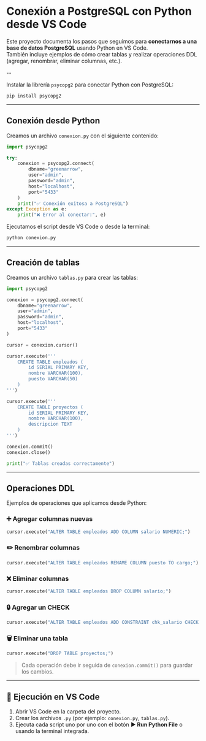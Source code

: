 # Conexión a PostgreSQL con Python desde VS Code

Este proyecto documenta los pasos que seguimos para **conectarnos a una base de datos PostgreSQL** usando Python en VS Code.  
También incluye ejemplos de cómo crear tablas y realizar operaciones DDL (agregar, renombrar, eliminar columnas, etc.).

--


Instalar la librería `psycopg2` para conectar Python con PostgreSQL:
   ```bash
   pip install psycopg2
```

---

## Conexión desde Python

Creamos un archivo `conexion.py` con el siguiente contenido:

```python
import psycopg2

try:
    conexion = psycopg2.connect(
        dbname="greenarrow",
        user="admin",
        password="admin",
        host="localhost",
        port="5433"
    )
    print("✅ Conexión exitosa a PostgreSQL")
except Exception as e:
    print("❌ Error al conectar:", e)
```

Ejecutamos el script desde VS Code o desde la terminal:

```bash
python conexion.py
```

---

## Creación de tablas

Creamos un archivo `tablas.py` para crear las tablas:

```python
import psycopg2

conexion = psycopg2.connect(
    dbname="greenarrow",
    user="admin",
    password="admin",
    host="localhost",
    port="5433"
)

cursor = conexion.cursor()

cursor.execute('''
    CREATE TABLE empleados (
        id SERIAL PRIMARY KEY,
        nombre VARCHAR(100),
        puesto VARCHAR(50)
    )
''')

cursor.execute('''
    CREATE TABLE proyectos (
        id SERIAL PRIMARY KEY,
        nombre VARCHAR(100),
        descripcion TEXT
    )
''')

conexion.commit()
conexion.close()

print("✅ Tablas creadas correctamente")
```

---

## Operaciones DDL

Ejemplos de operaciones que aplicamos desde Python:

### ➕ Agregar columnas nuevas
```python
cursor.execute("ALTER TABLE empleados ADD COLUMN salario NUMERIC;")
```

### ✏️ Renombrar columnas
```python
cursor.execute("ALTER TABLE empleados RENAME COLUMN puesto TO cargo;")
```

### ❌ Eliminar columnas
```python
cursor.execute("ALTER TABLE empleados DROP COLUMN salario;")
```

### 🔒 Agregar un CHECK
```python
cursor.execute("ALTER TABLE empleados ADD CONSTRAINT chk_salario CHECK (salario > 0);")
```

### 🗑️ Eliminar una tabla
```python
cursor.execute("DROP TABLE proyectos;")
```

> Cada operación debe ir seguida de `conexion.commit()` para guardar los cambios.

---

## 📌 Ejecución en VS Code

1. Abrir VS Code en la carpeta del proyecto.  
2. Crear los archivos `.py` (por ejemplo: `conexion.py`, `tablas.py`).  
3. Ejecuta cada script uno por uno con el botón **▶️ Run Python File** o usando la terminal integrada.
